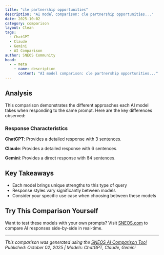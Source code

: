 ```yaml
---
title: "cle partnership opportunities"
description: "AI model comparison: cle partnership opportunities..."
date: 2025-10-02
category: comparison
layout: Clean
tags:
  - ChatGPT
  - Claude
  - Gemini
  - AI Comparison
author: SNEOS Community
head:
  - - meta
    - name: description
      content: "AI model comparison: cle partnership opportunities..."
---
```


<ChatComparison
  title="cle partnership opportunities"
  prompt="cle partnership opportunities"
  :responses='{
    "ChatGPT": "Could you please provide more context or specify the industry or type of partnership opportunities you are interested in for \u0022cle\u0022? For example, are you referring to CLE as Continuing Legal Education, a specific company or organization named CLE, or something else? This will help me provide more accurate and relevant information.",
    "Claude": "Here are key partnership opportunities across different sectors:\n\n## **Technology Partnerships**\n- **Integration partnerships** - API integrations, software compatibility\n- **Reseller/channel partnerships** - Expand market reach through partners\n- **Development partnerships** - Joint product development, shared R\u0026D\n- **Platform partnerships** - App marketplaces, ecosystem integration\n\n## **Business Development**\n- **Strategic alliances** - Complementary businesses serving similar customers\n- **Joint ventures** - Shared investment in new markets/products\n- **Licensing agreements** - Intellectual property sharing\n- **Cross-marketing partnerships** - Mutual promotion and referrals\n\n## **Supply Chain \u0026 Operations**\n- **Supplier partnerships** - Long-term vendor relationships\n- **Distribution partnerships** - Logistics and fulfillment networks\n- **Manufacturing partnerships** - Contract manufacturing, co-production\n- **Procurement consortiums** - Group purchasing for better rates\n\n## **Industry-Specific Opportunities**\n- **Healthcare**: Research institutions, medical device companies\n- **Education**: Schools, training organizations, content providers\n- **Retail**: Brands, logistics companies, payment processors\n- **Finance**: Fintech companies, banks, compliance firms\n\n## **How to Identify Partners**\n1. Map your value chain and identify gaps\n2. Research competitors\u0027 partnerships\n3. Attend industry events and conferences\n4. Use partnership platforms (PartnerFleet, Crossbeam)\n5. Leverage existing customer/vendor networks\n\nWhat specific type of partnership or industry are you most interested in exploring?",
    "Gemini": "Okay, let\u0027s explore CLE (Continuing Legal Education) partnership opportunities.  To give you the most helpful information, I need a little more context.  Tell me about:\n\n**1. Your Goal:**\n\n*   **Are you looking to partner *with* a CLE provider?** (e.g., You have expertise you want to share)\n*   **Are you *a* CLE provider looking for partners?** (e.g., You want to expand your reach, offer more courses, or reduce costs)\n*   **What specific outcome are you hoping to achieve through a partnership?** (e.g., increased revenue, brand awareness, access to new markets, development of innovative content)\n\n**2. Your Role/Position:**\n\n*   **Are you an individual attorney?**\n*   **Are you part of a law firm?**\n*   **Do you represent a CLE provider company?**\n*   **Are you an academic institution?**\n*   **Other?**\n\n**3. Your Area of Expertise/Interest:**\n\n*   **What legal topics are you knowledgeable about or interested in presenting?**\n*   **What is your target audience (e.g., specific practice area lawyers, new lawyers, seasoned attorneys, paralegals)?**\n*   **Do you have an existing course or presentation you\u0027d like to offer?**\n\n**4. Geographical Considerations:**\n\n*   **Are you focused on a specific state or region?**\n*   **Are you interested in national or international opportunities?**\n*   **Are you looking for in-person, online, or hybrid partnership opportunities?**\n\n**In the meantime, here are some general ideas about CLE partnership opportunities, categorized by the goal of the partnership:**\n\n**I. If You Want to Partner *with* a CLE Provider (You have expertise to share):**\n\n*   **Co-Presenting/Speaking:** Partner with established CLE providers to co-present courses. This leverages their marketing and administrative infrastructure while giving you exposure.\n    *   **How to find opportunities:** Research CLE providers in your area or practice area. Look for \u0022Call for Speakers\u0022 or \u0022Speaker Opportunities\u0022 sections on their websites. Network at legal conferences.\n    *   **Benefits:** Increased visibility, credibility, potential for revenue sharing, improved speaking skills.\n*   **Content Licensing/Contribution:** License your existing legal content (articles, outlines, presentations) to CLE providers for use in their courses.\n    *   **How to find opportunities:**  Contact CLE providers and inquire about their content acquisition process.\n    *   **Benefits:**  Passive income, wider dissemination of your expertise, establish yourself as an authority.\n*   **Curriculum Development:** Partner with a CLE provider to develop a new course or curriculum in your area of expertise.\n    *   **How to find opportunities:**  Identify gaps in the CLE offerings in your area or practice area and propose a new course to a provider.\n    *   **Benefits:**  Influence the content of CLE programs, establish yourself as a leader, potential for higher revenue share.\n*   **Affiliate Marketing:** Promote CLE courses offered by a provider to your network and earn a commission on sales.\n    *   **How to find opportunities:**  Many CLE providers have affiliate programs. Search their websites for \u0022Affiliate Program\u0022 or \u0022Partnership Program.\u0022\n    *   **Benefits:**  Low-risk way to generate income and provide value to your network.\n*   **Sponsorship (as a Speaker):**  Sometimes law firms or organizations will sponsor their attorneys to present at CLEs, covering expenses and potentially providing marketing support.\n    *   **How to find opportunities:**  Talk to your firm or organization about their CLE sponsorship policies.\n\n**II. If You *Are* a CLE Provider Looking for Partners:**\n\n*   **Content Partnerships:**\n    *   **Subject Matter Experts (SMEs):**  Partner with lawyers, academics, and other experts to develop and deliver high-quality, engaging content.\n        *   **Benefits:** Access to specialized knowledge, increased credibility, improved course ratings.\n    *   **Other CLE Providers:**  Co-produce courses with other providers to expand your reach and offer a wider range of topics.\n        *   **Benefits:**  Reduced costs, access to new markets, increased course offerings.\n    *   **Legal Tech Companies:** Collaborate to integrate technology into your CLE programs and offer innovative learning experiences.\n        *   **Benefits:**  Attract tech-savvy lawyers, enhance the learning experience, differentiate your offerings.\n*   **Marketing and Distribution Partnerships:**\n    *   **Bar Associations:** Partner with bar associations to offer CLE courses to their members.\n        *   **Benefits:**  Access to a large and targeted audience, increased credibility, enhanced brand awareness.\n    *   **Law Firms:**  Offer customized CLE programs to law firms to meet their specific training needs.\n        *   **Benefits:**  Recurring revenue, long-term relationships, valuable feedback.\n    *   **Legal Publishers:**  Cross-promote CLE courses and legal publications to reach a wider audience.\n        *   **Benefits:**  Increased visibility, lead generation, cross-selling opportunities.\n*   **Technology Partnerships:**\n    *   **Learning Management System (LMS) Providers:** Integrate your CLE content with a robust LMS to enhance the learning experience.\n        *   **Benefits:**  Improved course management, data analytics, personalized learning.\n    *   **Video Conferencing Platforms:**  Partner with video conferencing platforms to deliver live online CLE courses.\n        *   **Benefits:**  Reach a wider audience, offer flexible learning options, reduce travel costs.\n    *   **AI-Powered Learning Tools:**  Incorporate AI into your CLE programs to personalize learning and provide instant feedback.\n        *   **Benefits:**  Improved learning outcomes, increased engagement, enhanced reputation.\n*   **Affiliate Programs:**  Recruit affiliates to promote your CLE courses and earn a commission on sales.\n    *   **Benefits:**  Expanded reach, low-cost marketing, performance-based compensation.\n*   **Sponsorships:** Seek sponsorships from legal tech companies, law firms, and other organizations to support your CLE programs.\n    *   **Benefits:**  Increased revenue, enhanced brand awareness, access to new resources.\n\n**III.  General Partnership Considerations:**\n\n*   **Define Clear Goals:**  What do you hope to achieve through the partnership?\n*   **Identify Complementary Strengths:** What does each partner bring to the table?\n*   **Establish a Formal Agreement:**  Outline the roles, responsibilities, financial arrangements, and intellectual property rights of each partner.\n*   **Communicate Regularly:**  Maintain open and honest communication throughout the partnership.\n*   **Evaluate Performance:**  Regularly assess the effectiveness of the partnership and make adjustments as needed.\n*   **Due diligence:** Research potential partners to make sure they are reputable.\n\n**Examples of CLE Partnership Ideas:**\n\n*   **Law Firm \u002B CLE Provider:** A law firm specializing in cybersecurity law partners with a CLE provider to offer a course on data breach prevention.  The law firm provides the expertise, and the CLE provider handles the marketing and administration.\n*   **CLE Provider \u002B Legal Tech Company:** A CLE provider partners with a legal tech company to offer a course on using AI in legal research.  The legal tech company provides access to its AI platform, and the CLE provider develops the curriculum.\n*   **Bar Association \u002B Individual Attorney:**  A bar association partners with a local attorney to present a free CLE on pro bono opportunities in the community.\n\nOnce you provide more information about your specific situation, I can provide more tailored advice.  Good luck!\n"
  }'
  published-date="02:40"
/>

## Analysis

This comparison demonstrates the different approaches each AI model takes when responding to the same prompt. Here are the key differences observed:

### Response Characteristics

**ChatGPT**: Provides a detailed response with 3 sentences. 

**Claude**: Provides a detailed response with 6 sentences. 

**Gemini**: Provides a direct response with 84 sentences. 

## Key Takeaways

- Each model brings unique strengths to this type of query
- Response styles vary significantly between models
- Consider your specific use case when choosing between these models

## Try This Comparison Yourself

Want to test these models with your own prompts? Visit [SNEOS.com](https://sneos.com) to compare AI responses side-by-side in real-time.

---

*This comparison was generated using the [SNEOS AI Comparison Tool](https://sneos.com)*
*Published: October 02, 2025 | Models: ChatGPT, Claude, Gemini*
